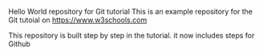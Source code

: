 
Hello World repository for Git tutorial
This is an example repository for the Git tutoial on https://www.w3schools.com

This repository is built step by step in the tutorial.
it now includes steps for  Github
